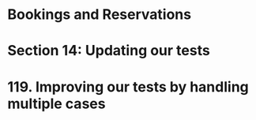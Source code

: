 # Bookings and Reservations

# Section 14: Updating our tests

# 119. Improving our tests by handling multiple cases
